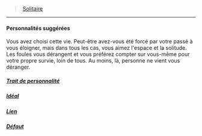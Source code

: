 ﻿---
!Items
Id: background_solitaire_hd.md#personnalités-suggérées
ParentLink: background_solitaire_hd.md#solitaire
Name: Personnalités suggérées
ParentName: Solitaire
NameLevel: 4
---
> [Solitaire](hd_background_solitaire.md)

---

#### Personnalités suggérées

Vous avez choisi cette vie. Peut-être avez-vous été forcé par votre passé à vous éloigner, mais dans tous les cas, vous aimez l'espace et la solitude. Les foules vous dérangent et vous préférez compter sur vous-même pour votre propre survie, loin de tous. Au moins, là, personne ne vient vous déranger.



##### [Trait de personnalité](hd_background_solitaire_trait_de_personnalite.md)



##### [Idéal](hd_background_solitaire_ideal.md)



##### [Lien](hd_background_solitaire_lien.md)



##### [Défaut](hd_background_solitaire_defaut.md)

